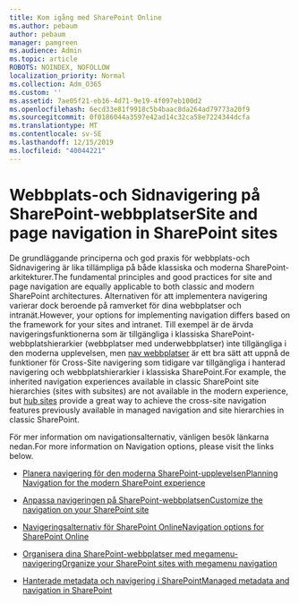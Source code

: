 ```yaml
---
title: Kom igång med SharePoint Online
ms.author: pebaum
author: pebaum
manager: pamgreen
ms.audience: Admin
ms.topic: article
ROBOTS: NOINDEX, NOFOLLOW
localization_priority: Normal
ms.collection: Adm_O365
ms.custom: ''
ms.assetid: 7ae05f21-eb16-4d71-9e19-4f097eb100d2
ms.openlocfilehash: 6ecd33e81f9918c5b4baac8da264ad79773a20f9
ms.sourcegitcommit: 0f0186044a3597e42ad14c32ca58e7224344dcfa
ms.translationtype: MT
ms.contentlocale: sv-SE
ms.lasthandoff: 12/15/2019
ms.locfileid: "40044221"
---
```

# <a name="site-and-page-navigation-in-sharepoint-sites"></a><span data-ttu-id="96894-102">Webbplats-och Sidnavigering på SharePoint-webbplatser</span><span class="sxs-lookup"><span data-stu-id="96894-102">Site and page navigation in SharePoint sites</span></span>

<span data-ttu-id="96894-103">De grundläggande principerna och god praxis för webbplats-och Sidnavigering är lika tillämpliga på både klassiska och moderna SharePoint-arkitekturer.</span><span class="sxs-lookup"><span data-stu-id="96894-103">The fundamental principles and good practices for site and page navigation are equally applicable to both classic and modern SharePoint architectures.</span></span> <span data-ttu-id="96894-104">Alternativen för att implementera navigering varierar dock beroende på ramverket för dina webbplatser och intranät.</span><span class="sxs-lookup"><span data-stu-id="96894-104">However, your options for implementing navigation differs based on the framework for your sites and intranet.</span></span> <span data-ttu-id="96894-105">Till exempel är de ärvda navigeringsfunktionerna som är tillgängliga i klassiska SharePoint-webbplatshierarkier (webbplatser med underwebbplatser) inte tillgängliga i den moderna upplevelsen, men [nav webbplatser](https://support.office.com/article/fe26ae84-14b7-45b6-a6d1-948b3966427f) är ett bra sätt att uppnå de funktioner för Cross-Site navigering som tidigare var tillgängliga i hanterad navigering och webbplatshierarkier i klassiska SharePoint.</span><span class="sxs-lookup"><span data-stu-id="96894-105">For example, the inherited navigation experiences available in classic SharePoint site hierarchies (sites with subsites) are not available in the modern experience, but [hub sites](https://support.office.com/article/fe26ae84-14b7-45b6-a6d1-948b3966427f) provide a great way to achieve the cross-site navigation features previously available in managed navigation and site hierarchies in classic SharePoint.</span></span>

 <span data-ttu-id="96894-106">För mer information om navigationsalternativ, vänligen besök länkarna nedan.</span><span class="sxs-lookup"><span data-stu-id="96894-106">For more information on Navigation options, please visit the links below.</span></span>

 - [<span data-ttu-id="96894-107">Planera navigering för den moderna SharePoint-upplevelsen</span><span class="sxs-lookup"><span data-stu-id="96894-107">Planning Navigation for the modern SharePoint experience</span></span>](https://docs.microsoft.com/sharepoint/plan-navigation-modern-experience)

- [<span data-ttu-id="96894-108">Anpassa navigeringen på SharePoint-webbplatsen</span><span class="sxs-lookup"><span data-stu-id="96894-108">Customize the navigation on your SharePoint site</span></span>](https://support.office.com/article/customize-the-navigation-on-your-sharepoint-site-3cd61ae7-a9ed-4e1e-bf6d-4655f0bf25ca)

- [<span data-ttu-id="96894-109">Navigeringsalternativ för SharePoint Online</span><span class="sxs-lookup"><span data-stu-id="96894-109">Navigation options for SharePoint Online</span></span>](https://docs.microsoft.com/office365/enterprise/navigation-options-for-sharepoint-online)
 
- [<span data-ttu-id="96894-110">Organisera dina SharePoint-webbplatser med megamenu-navigering</span><span class="sxs-lookup"><span data-stu-id="96894-110">Organize your SharePoint sites with megamenu navigation</span></span>](https://techcommunity.microsoft.com/t5/Microsoft-SharePoint-Blog/Organize-your-SharePoint-sites-with-megamenu-navigation-and-new/ba-p/328068)

- [<span data-ttu-id="96894-111">Hanterade metadata och navigering i SharePoint</span><span class="sxs-lookup"><span data-stu-id="96894-111">Managed metadata and navigation in SharePoint</span></span>](https://docs.microsoft.com/sharepoint/dev/general-development/managed-metadata-and-navigation-in-sharepoint)


